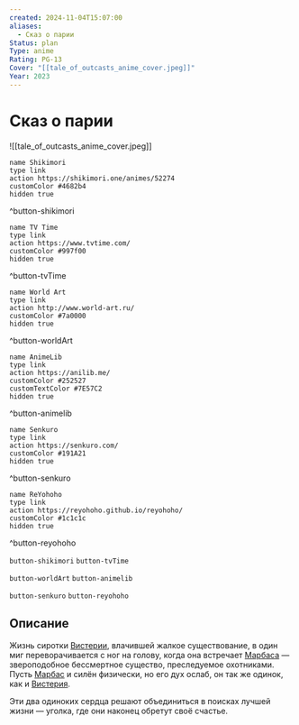 ```yaml
---
created: 2024-11-04T15:07:00
aliases:
  - Сказ о парии
Status: plan
Type: anime
Rating: PG-13
Cover: "[[tale_of_outcasts_anime_cover.jpeg]]"
Year: 2023
---
```


# Сказ о парии

![[tale_of_outcasts_anime_cover.jpeg]]

```button
name Shikimori
type link
action https://shikimori.one/animes/52274
customColor #4682b4
hidden true
```
^button-shikimori

```button
name TV Time
type link
action https://www.tvtime.com/
customColor #997f00
hidden true
```
^button-tvTime

```button
name World Art
type link
action http://www.world-art.ru/
customColor #7a0000
hidden true
```
^button-worldArt

```button
name AnimeLib
type link
action https://anilib.me/
customColor #252527
customTextColor #7E57C2
hidden true
```
^button-animelib

```button
name Senkuro
type link
action https://senkuro.com/
customColor #191A21
hidden true
```
^button-senkuro

```button
name ReYohoho
type link
action https://reyohoho.github.io/reyohoho/
customColor #1c1c1c
hidden true
```
^button-reyohoho

`button-shikimori` `button-tvTime`

`button-worldArt` `button-animelib`

`button-senkuro` `button-reyohoho`

## Описание

Жизнь сиротки [Вистерии](https://shikimori.one/characters/215236-wisteria), влачившей жалкое существование, в один миг переворачивается с ног на голову, когда она встречает [Марбаса](https://shikimori.one/characters/215237-marbas) — звероподобное бессмертное существо, преследуемое охотниками. Пусть [Марбас](https://shikimori.one/characters/215237-marbas) и силён физически, но его дух ослаб, он так же одинок, как и [Вистерия](https://shikimori.one/characters/215236-wisteria).

Эти два одиноких сердца решают объединиться в поисках лучшей жизни — уголка, где они наконец обретут своё счастье.
